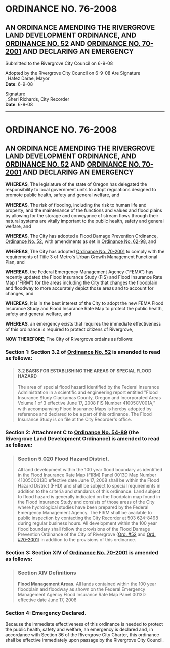 # ORDINANCE NO. 76-2008

## AN ORDINANCE AMENDING THE RIVERGROVE LAND DEVELOPMENT ORDINANCE, AND [ORDINANCE NO. 52](../ordinances/1987-Ord-52-Flood.md) AND [ORDINANCE NO. 70-2001](../ordinances/2001-Ord-70-2001-WQRA.md) AND DECLARING AN EMERGENCY

Submitted to the Rivergrove City Council on <span class="form-field-filled" data-tooltip="Field filled in on source doc">6-9-08</span>

Adopted by the Rivergrove City Council on <span class="form-field-filled" data-tooltip="Field filled in on source doc">6-9-08</span>
Are
<span class="signature-mark" aria-label="Signature" data-tooltip="Signature present in original document">Signature</span><br>, Hafez Darae, Mayor  
**Date**: <span class="form-field-filled" data-tooltip="Field filled in on source doc">6-9-08</span>  

<span class="signature-mark" aria-label="Signature" data-tooltip="Signature present in original document">Signature</span><br>, Sheri Richards, City Recorder  
**Date**: <span class="form-field-filled" data-tooltip="Field filled in on source doc">6-9-08</span>  

---

# ORDINANCE NO. 76-2008

## AN ORDINANCE AMENDING THE RIVERGROVE LAND DEVELOPMENT ORDINANCE, AND [ORDINANCE NO. 52](../ordinances/1987-Ord-52-Flood.md) AND [ORDINANCE NO. 70-2001](../ordinances/2001-Ord-70-2001-WQRA.md) AND DECLARING AN EMERGENCY

**WHEREAS**, The legislature of the state of Oregon has delegated the responsibility to local government units to adopt regulations designed to promote public health, safety and general welfare, and

**WHEREAS**, The risk of flooding, including the risk to human life and property, and the maintenance of the functions and values and flood plains by allowing for the storage and conveyance of stream flows through their natural systems are vitally important to the public health, safety and general welfare, and

**WHEREAS**, The City has adopted a Flood Damage Prevention Ordinance, [Ordinance No. 52](../ordinances/1987-Ord-52-Flood.md), with amendments as set in [Ordinance No. 62-98](../ordinances/1998-Ord-62-98-Flood-and-Land-Development-Amendment.md), and

**WHEREAS**, The City has adopted [Ordinance No. 70-2001](../ordinances/2001-Ord-70-2001-WQRA.md) to comply with the requirements of Title 3 of Metro's Urban Growth Management Functional Plan, and

**WHEREAS**, the Federal Emergency Management Agency ("FEMA") has recently updated the Flood Insurance Study (FIS) and Flood Insurance Rate Map ("FIRM") for the areas including the City that changes the floodplain and floodway to more accurately depict those areas and to account for changes, and

**WHEREAS**, It is in the best interest of the City to adopt the new FEMA Flood Insurance Study and Flood Insurance Rate Map to protect the public health, safety and general welfare, and

**WHEREAS**, an emergency exists that requires the immediate effectiveness of this ordinance is required to protect citizens of Rivergrove,

**NOW THEREFORE**; The City of Rivergrove ordains as follows:

### Section 1: Section 3.2 of [Ordinance No. 52](../ordinances/1987-Ord-52-Flood.md) is amended to read as follows:

> #### 3.2 BASIS FOR ESTABLISHING THE AREAS OF SPECIAL FLOOD HAZARD
>
> The area of special flood hazard identified by the Federal Insurance Administration in a scientific and engineering report entitled "Flood Insurance Study Clackamas County, Oregon and Incorporated Areas Volume 1 of 3 effective June 17, 2008 FIS Number 41005CV001A," with accompanying Flood Insurance Maps is hereby adopted by reference and declared to be a part of this ordinance. The Flood Insurance Study is on file at the City Recorder's office.

### Section 2: Attachment C to [Ordinance No. 54-89](../ordinances/1989-Ord-54-89C-Land-Development.md) (the Rivergrove Land Development Ordinance) is amended to read as follows:

> ### Section 5.020 Flood Hazard District.
>
> All land development within the 100 year flood boundary as identified in the Flood Insurance Rate Map (FIRM) Panel 0013D Map Number 41005C0013D effective date June 17, 2008 shall be within the Flood Hazard District (FHD) and shall be subject to special requirements in addition to the criteria and standards of this ordinance. Land subject to flood hazard is generally indicated on the floodplain map found in the Flood Insurance Study and consists of those areas of the City where hydrological studies have been prepared by the Federal Emergency Management Agency. The FIRM shall be available to public inspection by contacting the City Recorder at 503 624-8498 during regular business hours. All development within the 100 year flood boundary shall follow the provisions of the Flood Damage Prevention Ordinance of the City of Rivergrove ([Ord. #52](../ordinances/1987-Ord-52-Flood.md) and [Ord. #70-2001](../ordinances/2001-Ord-70-2001-WQRA.md)) in addition to the provisions of this ordinance.

### Section 3: Section XIV of [Ordinance No. 70-2001](../ordinances/2001-Ord-70-2001-WQRA.md) is amended as follows:

> ### Section XIV Definitions
>
> **Flood Management Areas.** All lands contained within the 100 year floodplain and floodway as shown on the Federal Emergency Management Agency Flood Insurance Rate Map Panel 0013D effective date June 17, 2008

### Section 4: Emergency Declared.

Because the immediate effectiveness of this ordinance is needed to protect the public health, safety and welfare, an emergency is declared and, in accordance with Section 36 of the Rivergrove City Charter, this ordinance shall be effective immediately upon passage by the Rivergrove City Council.
